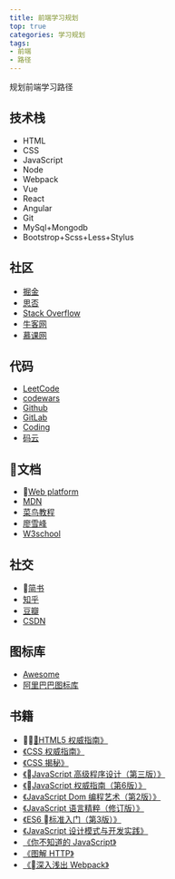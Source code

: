 ```yaml
---
title: 前端学习规划
top: true
categories: 学习规划
tags: 
- 前端
- 路径
---
```


规划前端学习路径
<!--more-->

## 技术栈
- HTML
- CSS
- JavaScript
- Node
- Webpack
- Vue
- React
- Angular
- Git
- MySql+Mongodb
- Bootstrop+Scss+Less+Stylus


## 社区
- [掘金](https://juejin.im)
- [思否](https://segmentfault.com)
- [Stack Overflow](https://stackoverflow.com/)
- [牛客网](https://www.nowcoder.com)
- [慕课网](https://www.imooc.com)

## 代码
- [LeetCode](https://leetcode-cn.com)
- [codewars](https://www.codewars.com)
- [Github](https://github.com)
- [GitLab](https://about.gitlab.com)
- [Coding](https://coding.net)
- [码云](https://gitee.com)

## 文档
- [Web platform](https://platform.html5.org)
- [MDN](https://developer.mozilla.org/zh-CN/)
- [菜鸟教程](http://www.runoob.com)
- [廖雪峰](https://www.liaoxuefeng.com)
- [W3school](http://www.w3school.com.cn)

## 社交
- [简书](https://www.jianshu.com)
- [知乎](https://www.zhihu.com)
- [豆瓣](https://www.douban.com)
- [CSDN](https://www.csdn.net)

## 图标库
- [Awesome](http://www.fontawesome.com.cn)
- [阿里巴巴图标库](https://www.iconfont.cn)

## 书籍
- [《HTML5 权威指南》](https://book.douban.com/subject/25786074/)
- [《CSS 权威指南》](https://book.douban.com/subject/2308234/)
- [《CSS 揭秘》](https://book.douban.com/subject/26745943/)
- [《JavaScript 高级程序设计（第三版）》](https://book.douban.com/subject/10546125/)
- [《JavaScript 权威指南（第6版）》](https://book.douban.com/subject/10549733/)
- [《JavaScript Dom 编程艺术（第2版）》](https://book.douban.com/subject/6038371/)
- [《JavaScript 语言精粹（修订版）》](https://book.douban.com/subject/11874748/)
- [《ES6 标准入门（第3版）》](https://book.douban.com/subject/27127030/)
- [《JavaScript 设计模式与开发实践》](https://book.douban.com/subject/26382780/)
- [《你不知道的 JavaScript》](https://book.douban.com/subject/26351021/)
- [《图解 HTTP》](https://book.douban.com/subject/25863515/)
- [《深入浅出 Webpack》](https://book.douban.com/subject/27605367/)

